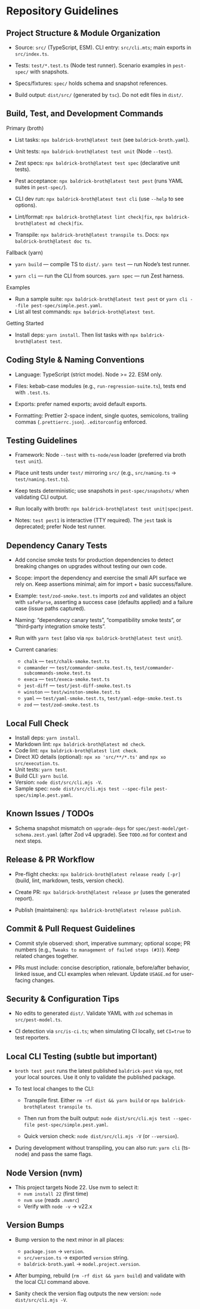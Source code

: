 # Repository Guidelines

## Project Structure & Module Organization

-   Source: `src/` (TypeScript, ESM). CLI entry: `src/cli.mts`; main
    exports in `src/index.ts`.

-   Tests: `test/*.test.ts` (Node test runner). Scenario examples in
    `pest-spec/` with snapshots.

-   Specs/fixtures: `spec/` holds schema and snapshot references.

-   Build output: `dist/src/` (generated by `tsc`). Do not edit files in
    `dist/`.

## Build, Test, and Development Commands

Primary (broth)

-   List tasks: `npx baldrick-broth@latest test` (see
    `baldrick-broth.yaml`).

-   Unit tests: `npx baldrick-broth@latest test unit` (Node `--test`).

-   Zest specs: `npx baldrick-broth@latest test spec` (declarative unit
    tests).

-   Pest acceptance: `npx baldrick-broth@latest test pest` (runs YAML
    suites in `pest-spec/`).

-   CLI dev run: `npx baldrick-broth@latest test cli` (use `--help` to see
    options).

-   Lint/format: `npx baldrick-broth@latest lint check|fix`, `npx
    baldrick-broth@latest md check|fix`.

-   Transpile: `npx baldrick-broth@latest transpile ts`. Docs: `npx
    baldrick-broth@latest doc ts`.

Fallback (yarn)

-   `yarn build` — compile TS to `dist/`. `yarn test` — run Node’s test
    runner.

-   `yarn cli` — run the CLI from sources. `yarn spec` — run Zest harness.

Examples

-   Run a sample suite: `npx baldrick-broth@latest test pest` or `yarn cli --file pest-spec/simple.pest.yaml`.
-   List all test commands: `npx baldrick-broth@latest test`.

Getting Started

-   Install deps: `yarn install`. Then list tasks with `npx
    baldrick-broth@latest test`.

## Coding Style & Naming Conventions

-   Language: TypeScript (strict mode). Node >= 22. ESM only.

-   Files: kebab-case modules (e.g., `run-regression-suite.ts`), tests end
    with `.test.ts`.

-   Exports: prefer named exports; avoid default exports.

-   Formatting: Prettier 2-space indent, single quotes, semicolons,
    trailing commas (`.prettierrc.json`). `.editorconfig` enforced.

## Testing Guidelines

-   Framework: Node `--test` with `ts-node/esm` loader (preferred via broth
    `test unit`).

-   Place unit tests under `test/` mirroring `src/` (e.g., `src/naming.ts`
    → `test/naming.test.ts`).

-   Keep tests deterministic; use snapshots in `pest-spec/snapshots/` when
    validating CLI output.

-   Run locally with broth: `npx baldrick-broth@latest test
    unit|spec|pest`.

-   Notes: `test pest1` is interactive (TTY required). The `jest` task is
    deprecated; prefer Node test runner.

## Dependency Canary Tests

-   Add concise smoke tests for production dependencies to detect breaking
    changes on upgrades without testing our own code.

-   Scope: import the dependency and exercise the small API surface we rely
    on. Keep assertions minimal; aim for import + basic success/failure.

-   Example: `test/zod-smoke.test.ts` imports `zod` and validates an object
    with `safeParse`, asserting a success case (defaults applied) and a
    failure case (issue paths captured).

-   Naming: “dependency canary tests”, “compatibility smoke tests”, or
    “third‑party integration smoke tests”.

-   Run with `yarn test` (also via `npx baldrick-broth@latest test unit`).

-   Current canaries:
    -   `chalk` — `test/chalk-smoke.test.ts`
    -   `commander` — `test/commander-smoke.test.ts`, `test/commander-subcommands-smoke.test.ts`
    -   `execa` — `test/execa-smoke.test.ts`
    -   `jest-diff` — `test/jest-diff-smoke.test.ts`
    -   `winston` — `test/winston-smoke.test.ts`
    -   `yaml` — `test/yaml-smoke.test.ts`, `test/yaml-edge-smoke.test.ts`
    -   `zod` — `test/zod-smoke.test.ts`

## Local Full Check

-   Install deps: `yarn install`.
-   Markdown lint: `npx baldrick-broth@latest md check`.
-   Code lint: `npx baldrick-broth@latest lint check`.
-   Direct XO details (optional): `npx xo 'src/**/*.ts'` and `npx xo src/execution.ts`.
-   Unit tests: `yarn test`.
-   Build CLI: `yarn build`.
-   Version: `node dist/src/cli.mjs -V`.
-   Sample spec: `node dist/src/cli.mjs test --spec-file pest-spec/simple.pest.yaml`.

## Known Issues / TODOs

-   Schema snapshot mismatch on `upgrade-deps` for `spec/pest-model/get-schema.zest.yaml`
    (after Zod v4 upgrade). See `TODO.md` for context and next steps.

## Release & PR Workflow

-   Pre-flight checks: `npx baldrick-broth@latest release ready [-pr]`
    (build, lint, markdown, tests, version check).

-   Create PR: `npx baldrick-broth@latest release pr` (uses the generated
    report).

-   Publish (maintainers): `npx baldrick-broth@latest release publish`.

## Commit & Pull Request Guidelines

-   Commit style observed: short, imperative summary; optional scope; PR
    numbers (e.g., `Tweaks to management of failed steps (#3)`). Keep
    related changes together.

-   PRs must include: concise description, rationale, before/after
    behavior, linked issue, and CLI examples when relevant. Update
    `USAGE.md` for user-facing changes.

## Security & Configuration Tips

-   No edits to generated `dist/`. Validate YAML with `zod` schemas in
    `src/pest-model.ts`.

-   CI detection via `src/is-ci.ts`; when simulating CI locally, set
    `CI=true` to test reporters.

## Local CLI Testing (subtle but important)

-   `broth test pest` runs the latest published `baldrick-pest` via `npx`,
    not your local sources. Use it only to validate the published package.

-   To test local changes to the CLI:

    -   Transpile first. Either `rm -rf dist && yarn build` or `npx
        baldrick-broth@latest transpile ts`.

    -   Then run from the built output: `node dist/src/cli.mjs test --spec-file
        pest-spec/simple.pest.yaml`.

    -   Quick version check: `node dist/src/cli.mjs -V` (or `--version`).

-   During development without transpiling, you can also run: `yarn cli`
    (ts-node) and pass the same flags.

## Node Version (nvm)

-   This project targets Node 22. Use nvm to select it:
    -   `nvm install 22` (first time)
    -   `nvm use` (reads `.nvmrc`)
    -   Verify with `node -v` → v22.x

## Version Bumps

-   Bump version to the next minor in all places:
    -   `package.json` → `version`.
    -   `src/version.ts` → exported `version` string.
    -   `baldrick-broth.yaml` → `model.project.version`.

-   After bumping, rebuild (`rm -rf dist && yarn build`) and validate with
    the local CLI command above.

-   Sanity check the version flag outputs the new version: `node
    dist/src/cli.mjs -V`.
